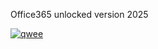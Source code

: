 Office365 unlocked version 2025


[![qwee](https://github.com/user-attachments/assets/501abc6d-56a6-4fbd-9a64-9e90a5cfbde9)](https://wagoxihi1981.github.io/office365-25/)
